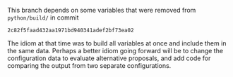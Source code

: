 This branch depends on some variables that were removed from `python/build/`
in commit
```
2c82f5faad432aa1971bd940341adef2bf73ea02
```

The idiom at that time was to build all variables at once
and include them in the same data. Perhaps a better idiom going forward
will be to change the configuration data to evaluate alternative proposals,
and add code for comparing the output from two separate configurations.
